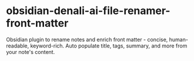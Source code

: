 # obsidian-denali-ai-file-renamer-front-matter
Obsidian plugin to rename notes and enrich front matter - concise, human-readable, keyword-rich. Auto populate title, tags, summary, and more from your note's content.

